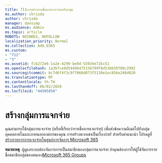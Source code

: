 ```yaml
---
title: 711การสร้างรายชื่อการแจกจ่ายหรือกลุ่ม
ms.author: chrisda
author: chrisda
manager: dansimp
ms.audience: Admin
ms.topic: article
ROBOTS: NOINDEX, NOFOLLOW
localization_priority: Normal
ms.collection: Adm_O365
ms.custom:
- "711"
- "3"
ms.assetid: fcb272e6-1a2e-4299-be0d-55934e72bc51
ms.openlocfilehash: 1a3b7ce9d59496475156799f8d536659700c2992
ms.sourcegitcommit: bc7d6f4f3c9f7060d073f5130e1ec856e248d020
ms.translationtype: MT
ms.contentlocale: th-TH
ms.lasthandoff: 06/02/2020
ms.locfileid: "44505850"
---
```

# <a name="create-distribution-groups"></a>สร้างกลุ่มการแจกจ่าย

คุณสามารถใช้กลุ่มการแจกจ่าย (หรือที่เรียกว่ารายชื่อการแจกจ่าย) เพื่อส่งข้อความอีเมล์ไปยังกลุ่มบุคคลภายในและภายนอกองค์กรของคุณ การสร้างพวกเขาเป็นเรื่องง่าย! สําหรับคําแนะนํา โปรดดูที่[สร้างรายการการแจกจ่ายในศูนย์การจัดการ Microsoft 365](https://docs.microsoft.com/microsoft-365/admin/setup/create-distribution-lists)

**หมายเหตุ**: ผู้ดูแลระบบต้องจัดการการเป็นสมาชิกของกลุ่มการแจกจ่าย ถ้าคุณต้องการให้ผู้ใช้จัดการรายชื่อสมาชิกกลุ่มของตนเอง[Microsoft 365 Groups](https://support.office.com/article/b565caa1-5c40-40ef-9915-60fdb2d97fa2)
